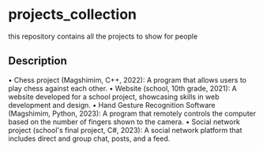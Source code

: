 # projects_collection
this repository contains all the projects to show for people

## Description

•	Chess project (Magshimim, C++, 2022): A program that allows users to play chess against each other.
•	Website (school, 10th grade, 2021): A website developed for a school project, showcasing skills in web development and design.
•	Hand Gesture Recognition Software (Magshimim, Python, 2023): A program that remotely controls the computer based on the number of fingers shown to the camera.
•	Social network project (school's final project, C#, 2023): A social network platform that includes direct and group chat, posts, and a feed. 
